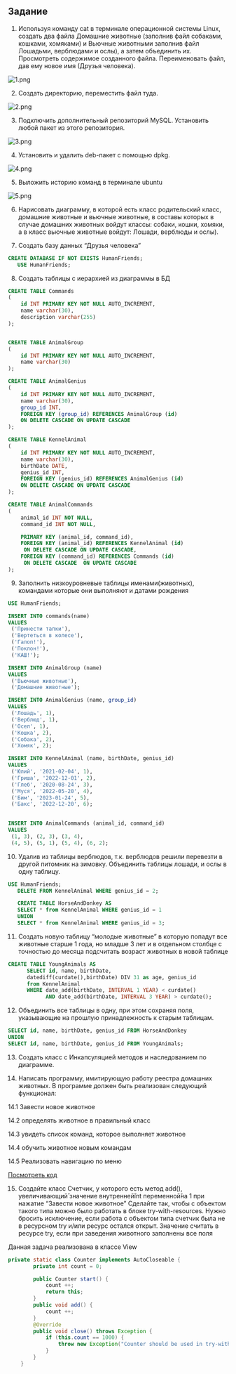 ## Задание 

1. Используя команду cat в терминале операционной системы Linux, создать
два файла Домашние животные (заполнив файл собаками, кошками,
хомяками) и Вьючные животными заполнив файл Лошадьми, верблюдами и
ослы), а затем объединить их. Просмотреть содержимое созданного файла.
Переименовать файл, дав ему новое имя (Друзья человека).

![1.png](https://github.com/PurosovMV/FinalWork/blob/main/img/1.png?raw=true)

2. Создать директорию, переместить файл туда.

![2.png](https://github.com/PurosovMV/FinalWork/blob/main/img/2.png?raw=true)

3. Подключить дополнительный репозиторий MySQL. Установить любой пакет
из этого репозитория.

![3.png](https://github.com/PurosovMV/FinalWork/blob/main/img/3.png?raw=true)

4. Установить и удалить deb-пакет с помощью dpkg.

![4.png](https://github.com/PurosovMV/FinalWork/blob/main/img/4.png?raw=true)

5. Выложить историю команд в терминале ubuntu

![5.png](https://github.com/PurosovMV/FinalWork/blob/main/img/5.png?raw=true)

6. Нарисовать диаграмму, в которой есть класс родительский класс, домашние
животные и вьючные животные, в составы которых в случае домашних
животных войдут классы: собаки, кошки, хомяки, а в класс вьючные животные
войдут: Лошади, верблюды и ослы).



7. Cоздать базу данных “Друзья человека”
   
```sql
CREATE DATABASE IF NOT EXISTS HumanFriends;
   USE HumanFriends;
```

8. Создать таблицы с иерархией из диаграммы в БД

```sql
CREATE TABLE Commands
(
    id INT PRIMARY KEY NOT NULL AUTO_INCREMENT,
    name varchar(30),
    description varchar(255)
);


CREATE TABLE AnimalGroup
(
    id INT PRIMARY KEY NOT NULL AUTO_INCREMENT,
    name varchar(30)
);

CREATE TABLE AnimalGenius
(
    id INT PRIMARY KEY NOT NULL AUTO_INCREMENT,
    name varchar(30),
    group_id INT,
    FOREIGN KEY (group_id) REFERENCES AnimalGroup (id)
    ON DELETE CASCADE ON UPDATE CASCADE
);

CREATE TABLE KennelAnimal
(
    id INT PRIMARY KEY NOT NULL AUTO_INCREMENT,
    name varchar(30),
    birthDate DATE,
    genius_id INT,
    FOREIGN KEY (genius_id) REFERENCES AnimalGenius (id)
    ON DELETE CASCADE ON UPDATE CASCADE
);

CREATE TABLE AnimalCommands
(
    animal_id INT NOT NULL,
    command_id INT NOT NULL,

    PRIMARY KEY (animal_id, command_id),
    FOREIGN KEY (animal_id) REFERENCES KennelAnimal (id)
     ON DELETE CASCADE ON UPDATE CASCADE,
    FOREIGN KEY (command_id) REFERENCES Commands (id)
     ON DELETE CASCADE  ON UPDATE CASCADE
);
```

9.  Заполнить низкоуровневые таблицы именами(животных), командами
которые они выполняют и датами рождения

```sql
USE HumanFriends;

INSERT INTO commands(name)
VALUES
 ('Принести тапки'),
 ('Вертеться в колесе'),
 ('Галоп!'),
 ('Поклон!'),
 ('КАШ!');

INSERT INTO AnimalGroup (name)
VALUES
 ('Вьючные животные'),
 ('Домашние животные');

INSERT INTO AnimalGenius (name, group_id)
VALUES
 ('Лошадь', 1),
 ('Верблюд', 1),
 ('Осел', 1),
 ('Кошка', 2),
 ('Собака', 2),
 ('Хомяк', 2);

INSERT INTO KennelAnimal (name, birthDate, genius_id)
VALUES
 ('Юлий', '2021-02-04', 1),
 ('Гриша', '2022-12-01', 2),
 ('Глеб', '2020-08-24', 3),
 ('Муся', '2022-05-20', 4),
 ('Бим', '2023-01-24', 5),
 ('Бакс', '2022-12-20', 6);
 

INSERT INTO AnimalCommands (animal_id, command_id)
VALUES
 (1, 3), (2, 3), (3, 4),
 (4, 5), (5, 1), (5, 4), (6, 2);
```
10.   Удалив из таблицы верблюдов, т.к. верблюдов решили перевезти в другой
питомник на зимовку. Объединить таблицы лошади, и ослы в одну таблицу.
```sql
USE HumanFriends;
   DELETE FROM KennelAnimal WHERE genius_id = 2;

   CREATE TABLE HorseAndDonkey AS
   SELECT * from KennelAnimal WHERE genius_id = 1
   UNION
   SELECT * from KennelAnimal WHERE genius_id = 3;
```
11.   Создать новую таблицу “молодые животные” в которую попадут все
животные старше 1 года, но младше 3 лет и в отдельном столбце с точностью
до месяца подсчитать возраст животных в новой таблице

```sql
CREATE TABLE YoungAnimals AS
      SELECT id, name, birthDate, 
      datediff(curdate(),birthDate) DIV 31 as age, genius_id 
      from KennelAnimal 
      WHERE date_add(birthDate, INTERVAL 1 YEAR) < curdate() 
            AND date_add(birthDate, INTERVAL 3 YEAR) > curdate();
```

12.   Объединить все таблицы в одну, при этом сохраняя поля, указывающие на
прошлую принадлежность к старым таблицам.

```sql
SELECT id, name, birthDate, genius_id FROM HorseAndDonkey
UNION
SELECT id, name, birthDate, genius_id FROM YoungAnimals;
```

13.   Создать класс с Инкапсуляцией методов и наследованием по диаграмме.
    
14.   Написать программу, имитирующую работу реестра домашних животных.
В программе должен быть реализован следующий функционал:

14.1 Завести новое животное

14.2 определять животное в правильный класс

14.3 увидеть список команд, которое выполняет животное

14.4 обучить животное новым командам

14.5 Реализовать навигацию по меню

[Посмотреть код](https://github.com/PurosovMV/FinalWork/tree/main#:~:text=4%20days%20ago-,app/src,-add%20javaApp)

15.    Создайте класс Счетчик, у которого есть метод add(), увеличивающий̆
значение внутренней̆int переменной̆на 1 при нажатие “Завести новое
животное” Сделайте так, чтобы с объектом такого типа можно было работать в
блоке try-with-resources. Нужно бросить исключение, если работа с объектом
типа счетчик была не в ресурсном try и/или ресурс остался открыт. Значение
считать в ресурсе try, если при заведения животного заполнены все поля

Данная задача реализована в классе View

```java
private static class Counter implements AutoCloseable {
        private int count = 0;

        public Counter start() {
            count ++;
            return this;
        }
        public void add() {
            count ++;
        }
        @Override
        public void close() throws Exception {
            if (this.count == 1000) {
                throw new Exception("Counter should be used in try-with-resources block!");
            }
        }
    }
```
